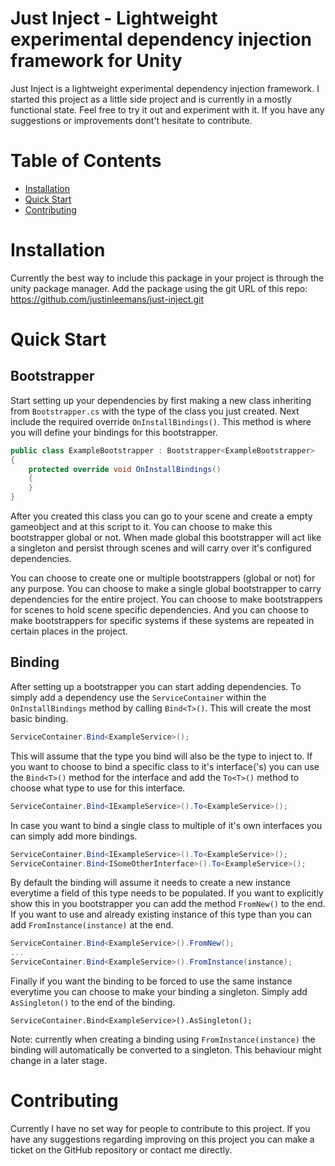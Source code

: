 # Just Inject - Lightweight experimental dependency injection framework for Unity

Just Inject is a lightweight experimental dependency injection framework. I started this project as a little side project and is currently in a mostly functional state. Feel free to try it out and experiment with it. If you have any suggestions or improvements dont't hesitate to contribute.

# Table of Contents

- [Installation](#installation)
- [Quick Start](#quick-start)
- [Contributing](#contributing)

# Installation

Currently the best way to include this package in your project is through the unity package manager. Add the package using the git URL of this repo: https://github.com/justinleemans/just-inject.git

# Quick Start

## Bootstrapper

Start setting up your dependencies by first making a new class inheriting from `Bootstrapper.cs` with the type of the class you just created. Next include the required override `OnInstallBindings()`. This method is where you will define your bindings for this bootstrapper.

```c#
public class ExampleBootstrapper : Bootstrapper<ExampleBootstrapper>
{
	protected override void OnInstallBindings()
	{
	}
}
```

After you created this class you can go to your scene and create a empty gameobject and at this script to it. You can choose to make this bootstrapper global or not. When made global this bootstrapper will act like a singleton and persist through scenes and will carry over it's configured dependencies.

You can choose to create one or multiple bootstrappers (global or not) for any purpose. You can choose to make a single global bootstrapper to carry dependencies for the entire project. You can choose to make bootstrappers for scenes to hold scene specific dependencies. And you can choose to make bootstrappers for specific systems if these systems are repeated in certain places in the project.

## Binding

After setting up a bootstrapper you can start adding dependencies. To simply add a dependency use the `ServiceContainer` within the `OnInstallBindings` method by calling `Bind<T>()`. This will create the most basic binding.

```c#
ServiceContainer.Bind<ExampleService>();
```

This will assume that the type you bind will also be the type to inject to. If you want to choose to bind a specific class to it's interface('s) you can use the `Bind<T>()` method for the interface and add the `To<T>()` method to choose what type to use for this interface.

```c#
ServiceContainer.Bind<IExampleService>().To<ExampleService>();
```

In case you want to bind a single class to multiple of it's own interfaces you can simply add more bindings.

```c#
ServiceContainer.Bind<IExampleService>().To<ExampleService>();
ServiceContainer.Bind<ISomeOtherInterface>().To<ExampleService>();
```

By default the binding will assume it needs to create a new instance everytime a field of this type needs to be populated. If you want to explicitly show this in you bootstrapper you can add the method `FromNew()` to the end. If you want to use and already existing instance of this type than you can add `FromInstance(instance)` at the end.

```c#
ServiceContainer.Bind<ExampleService>().FromNew();
...
ServiceContainer.Bind<ExampleService>().FromInstance(instance);
```

Finally if you want the binding to be forced to use the same instance everytime you can choose to make your binding a singleton. Simply add `AsSingleton()` to the end of the binding.

```c#a
ServiceContainer.Bind<ExampleService>().AsSingleton();
```

Note: currently when creating a binding using `FromInstance(instance)` the binding will automatically be converted to a singleton. This behaviour might change in a later stage.

# Contributing

Currently I have no set way for people to contribute to this project. If you have any suggestions regarding improving on this project you can make a ticket on the GitHub repository or contact me directly.